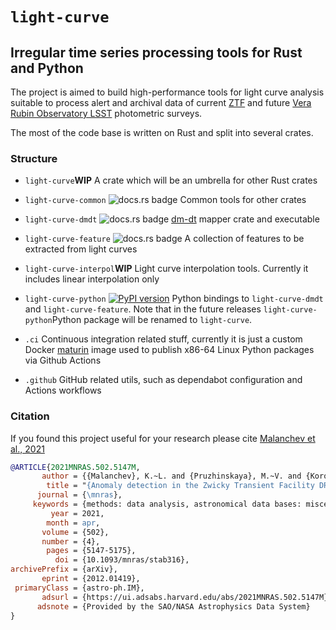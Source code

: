 # `light-curve`
## Irregular time series processing tools for Rust and Python

The project is aimed to build high-performance tools for light curve analysis suitable to process alert and archival data of current [ZTF](https://ztf.caltech.edu) and future [Vera Rubin Observatory LSST](https://lsst.org) photometric surveys.

The most of the code base is written on Rust and split into several crates.

### Structure

- `light-curve`**WIP** A crate which will be an umbrella for other Rust crates

- `light-curve-common` ![docs.rs badge](https://docs.rs/light-curve-common/badge.svg) Common tools for other crates

- `light-curve-dmdt` ![docs.rs badge](https://docs.rs/light-curve-dmdt/badge.svg) [dm-dt](https://arxiv.org/abs/1709.06257) mapper crate and executable

- `light-curve-feature` ![docs.rs badge](https://docs.rs/light-curve-feature/badge.svg) A collection of features to be extracted from light curves
- `light-curve-interpol`**WIP** Light curve interpolation tools. Currently it includes linear interpolation only
- `light-curve-python` [![PyPI version](https://badge.fury.io/py/light-curve-python.svg)](https://badge.fury.io/py/light-curve-python) Python bindings to `light-curve-dmdt` and `light-curve-feature`. Note that in the future releases `light-curve-python`Python package will be renamed to `light-curve`.
- `.ci` Continuous integration related stuff, currently it is just a custom Docker [maturin](https://github.com/pyo3/maturin) image used to publish x86-64 Linux Python packages via Github Actions
- `.github` GitHub related utils, such as dependabot configuration and Actions workflows

### Citation

If you found this project useful for your research please cite [Malanchev et al., 2021](https://ui.adsabs.harvard.edu/abs/2021MNRAS.502.5147M/abstract)

```bibtex
@ARTICLE{2021MNRAS.502.5147M,
       author = {{Malanchev}, K.~L. and {Pruzhinskaya}, M.~V. and {Korolev}, V.~S. and {Aleo}, P.~D. and {Kornilov}, M.~V. and {Ishida}, E.~E.~O. and {Krushinsky}, V.~V. and {Mondon}, F. and {Sreejith}, S. and {Volnova}, A.~A. and {Belinski}, A.~A. and {Dodin}, A.~V. and {Tatarnikov}, A.~M. and {Zheltoukhov}, S.~G. and {(The SNAD Team)}},
        title = "{Anomaly detection in the Zwicky Transient Facility DR3}",
      journal = {\mnras},
     keywords = {methods: data analysis, astronomical data bases: miscellaneous, stars: variables: general, Astrophysics - Instrumentation and Methods for Astrophysics, Astrophysics - Solar and Stellar Astrophysics},
         year = 2021,
        month = apr,
       volume = {502},
       number = {4},
        pages = {5147-5175},
          doi = {10.1093/mnras/stab316},
archivePrefix = {arXiv},
       eprint = {2012.01419},
 primaryClass = {astro-ph.IM},
       adsurl = {https://ui.adsabs.harvard.edu/abs/2021MNRAS.502.5147M},
      adsnote = {Provided by the SAO/NASA Astrophysics Data System}
}
```
